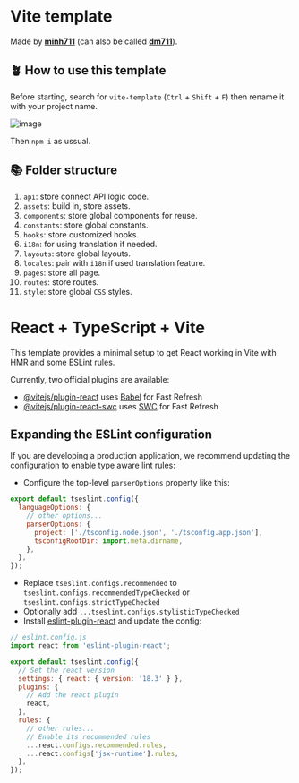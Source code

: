 # Vite template

Made by [**minh711**](https://github.com/minh711) (can also be called [**dm711**](https://github.com/minh711)).

## 🪴 How to use this template

Before starting, search for `vite-template` (`Ctrl` + `Shift` + `F`) then rename it with your project name.

![image](https://github.com/user-attachments/assets/2bd5300b-42c4-4276-925f-f1783d8f056b)

Then `npm i` as ussual.

## 📚 Folder structure

1. `api`: store connect API logic code.
2. `assets`: build in, store assets.
3. `components`: store global components for reuse.
4. `constants`: store global constants.
5. `hooks`: store customized hooks.
6. `i18n`: for using translation if needed.
7. `layouts`: store global layouts.
8. `locales`: pair with `i18n` if used translation feature.
9. `pages`: store all page.
10. `routes`: store routes.
11. `style`: store global `CSS` styles.

# React + TypeScript + Vite

This template provides a minimal setup to get React working in Vite with HMR and some ESLint rules.

Currently, two official plugins are available:

- [@vitejs/plugin-react](https://github.com/vitejs/vite-plugin-react/blob/main/packages/plugin-react/README.md) uses [Babel](https://babeljs.io/) for Fast Refresh
- [@vitejs/plugin-react-swc](https://github.com/vitejs/vite-plugin-react-swc) uses [SWC](https://swc.rs/) for Fast Refresh

## Expanding the ESLint configuration

If you are developing a production application, we recommend updating the configuration to enable type aware lint rules:

- Configure the top-level `parserOptions` property like this:

```js
export default tseslint.config({
  languageOptions: {
    // other options...
    parserOptions: {
      project: ['./tsconfig.node.json', './tsconfig.app.json'],
      tsconfigRootDir: import.meta.dirname,
    },
  },
});
```

- Replace `tseslint.configs.recommended` to `tseslint.configs.recommendedTypeChecked` or `tseslint.configs.strictTypeChecked`
- Optionally add `...tseslint.configs.stylisticTypeChecked`
- Install [eslint-plugin-react](https://github.com/jsx-eslint/eslint-plugin-react) and update the config:

```js
// eslint.config.js
import react from 'eslint-plugin-react';

export default tseslint.config({
  // Set the react version
  settings: { react: { version: '18.3' } },
  plugins: {
    // Add the react plugin
    react,
  },
  rules: {
    // other rules...
    // Enable its recommended rules
    ...react.configs.recommended.rules,
    ...react.configs['jsx-runtime'].rules,
  },
});
```
